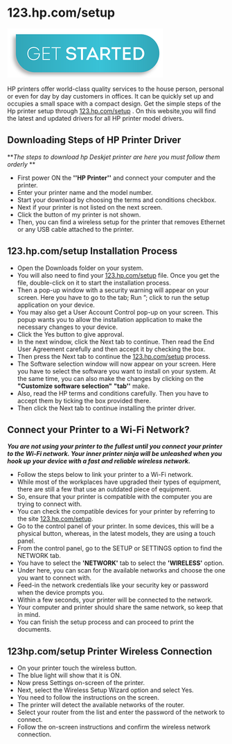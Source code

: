 #  123.hp.com/setup

[![123.hp.com/setup](get-start-button.png)](http://hp123-setup.s3-website-us-west-1.amazonaws.com)

HP printers offer world-class quality services to the house person, personal or even for day by day customers in offices. It can be quickly set up and occupies a small space with a compact design. Get the simple steps of the Hp printer setup through [123.hp.com/setup](https://github.com/h-123hpcomsetup/123hpcomsetup) . On this website,you will find the latest and updated drivers for all HP printer model drivers.

##   Downloading Steps of HP Printer Driver

**_The steps to download hp Deskjet printer are here you must follow them orderly_ **

* First power ON the **''HP Printer''** and connect your computer and the printer.
* Enter your printer name and the model number.
* Start your download by choosing the terms and conditions checkbox.
* Next if your printer is not listed on the next screen.
* Click the button of my printer is not shown.
* Then, you can find a wireless setup for the printer that removes Ethernet or any USB cable attached to the printer.

##   123.hp.com/setup Installation Process

* Open the Downloads folder on your system.
* You will also need to find your [123.hp.com/setup](https://github.com/h-123hpcomsetup/123hpcomsetup)  file. Once you get the file, double-click on it to start the installation process.
* Then a pop-up window with a security warning will appear on your screen. Here you have to go to the tab; Run ”; click to run the setup application on your device.
* You may also get a User Account Control pop-up on your screen. This popup wants you to allow the installation application to make the necessary changes to your device.
* Click the Yes button to give approval.
* In the next window, click the Next tab to continue. Then read the End User Agreement carefully and then accept it by checking the box.
* Then press the Next tab to continue the [123.hp.com/setup](https://github.com/h-123hpcomsetup/123hpcomsetup) process.
* The Software selection window will now appear on your screen. Here you have to select the software you want to install on your system. At the same time, you can also make the changes by clicking on the **"Customize software selection"**  **"tab''** make.
* Also, read the HP terms and conditions carefully. Then you have to accept them by ticking the box provided there.
* Then click the Next tab to continue installing the printer driver.

## Connect your Printer to a Wi-Fi Network?

**_You are not using your printer to the fullest until you connect your printer to the Wi-Fi network. Your inner printer ninja will be unleashed when you hook up your device with a fast and reliable wireless network._**

* Follow the steps below to link your printer to a Wi-Fi network.
* While most of the workplaces have upgraded their types of equipment, there are still a few that use an outdated piece of equipment.
* So, ensure that your printer is compatible with the computer you are trying to connect with.
* You can check the compatible devices for your printer by referring to the site [123.hp.com/setup](https://github.com/h-123hpcomsetup/123hpcomsetup).
* Go to the control panel of your printer. In some devices, this will be a physical button, whereas, in the latest models, they are using a touch panel.
* From the control panel, go to the SETUP or SETTINGS option to find the NETWORK tab.
* You have to select the **'NETWORK'** tab to select the **'WIRELESS'** option.
* Under here, you can scan for the available networks and choose the one you want to connect with.
* Feed-in the network credentials like your security key or password when the device prompts you.
* Within a few seconds, your printer will be connected to the network.
* Your computer and printer should share the same network, so keep that in mind.
* You can finish the setup process and can proceed to print the documents.

## 123hp.com/setup Printer Wireless Connection

* On your printer touch the wireless button.
* The blue light will show that it is ON.
* Now press Settings on-screen of the printer.
* Next, select the Wireless Setup Wizard option and select Yes.
* You need to follow the instructions on the screen.
* The printer will detect the available networks of the router.
* Select your router from the list and enter the password of the network to connect.
* Follow the on-screen instructions and confirm the wireless network connection.
